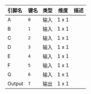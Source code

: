 <!--
DO NOT EDIT THIS FILE DIRECTLY.
This file is generated by tools/comp-docs.js.
All changes will be overwritten by regeneration.
-->

<slot class="model-pins">

| 引脚名 | 键名 | 类型 | 维度 | 描述 |
|:------ |:---- |:----:|:----:|:---- |
| A | `0` | 输入 | 1 x 1 |  |
| B | `1` | 输入 | 1 x 1 |  |
| C | `2` | 输入 | 1 x 1 |  |
| D | `3` | 输入 | 1 x 1 |  |
| E | `4` | 输入 | 1 x 1 |  |
| F | `5` | 输入 | 1 x 1 |  |
| G | `6` | 输入 | 1 x 1 |  |
| Output | `7` | 输出 | 1 x 1 |  |

</slot>
